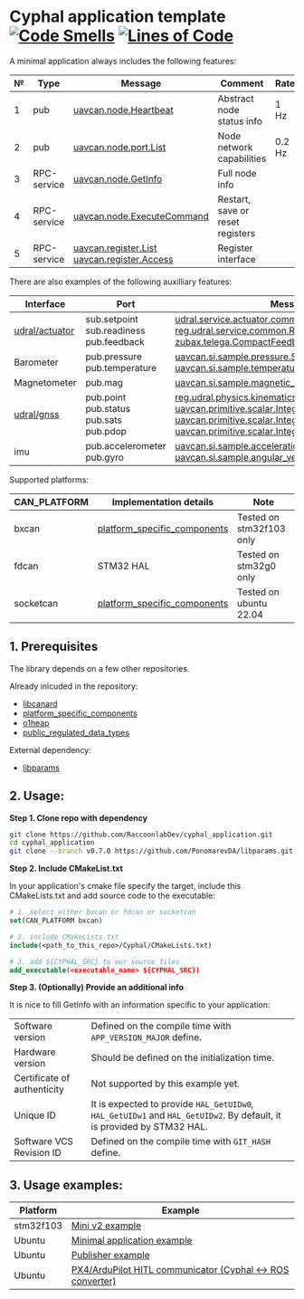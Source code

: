 # Cyphal application template [![Code Smells](https://sonarcloud.io/api/project_badges/measure?project=RaccoonlabDev_libcanard_stm32_cyphal&metric=code_smells)](https://sonarcloud.io/summary/new_code?id=RaccoonlabDev_libcanard_stm32_cyphal) [![Lines of Code](https://sonarcloud.io/api/project_badges/measure?project=RaccoonlabDev_libcanard_stm32_cyphal&metric=ncloc)](https://sonarcloud.io/summary/new_code?id=RaccoonlabDev_libcanard_stm32_cyphal)

A minimal application always includes the following features:

| № | Type      | Message  | Comment | Rate |
| - | --------- | -------- | ------- | ---- |
| 1 | pub | [uavcan.node.Heartbeat](https://github.com/OpenCyphal/public_regulated_data_types/blob/master/uavcan/node/7509.Heartbeat.1.0.dsdl) | Abstract node status info | 1 Hz |
| 2 | pub | [uavcan.node.port.List](https://github.com/OpenCyphal/public_regulated_data_types/blob/master/uavcan/node/port/7510.List.0.1.dsdl) | Node network capabilities | 0.2 Hz |
| 3 | RPC-service | [uavcan.node.GetInfo](https://github.com/OpenCyphal/public_regulated_data_types/blob/master/uavcan/node/430.GetInfo.1.0.dsdl) | Full node info | |
| 4 | RPC-service | [uavcan.node.ExecuteCommand](https://github.com/OpenCyphal/public_regulated_data_types/blob/master/uavcan/node/435.ExecuteCommand.1.0.dsdl) | Restart, save or reset registers |
| 5 | RPC-service | [uavcan.register.List](https://github.com/OpenCyphal/public_regulated_data_types/blob/master/uavcan/register/385.List.1.0.dsdl) </br> [uavcan.register.Access](https://github.com/OpenCyphal/public_regulated_data_types/blob/master/uavcan/register/384.Access.1.0.dsdl) | Register interface |

There are also examples of the following auxilliary features:

| Interface | Port | Message |
| --------- | ---- | ------- |
| [udral/actuator](https://github.com/OpenCyphal/public_regulated_data_types/tree/master/reg/udral/service/actuator) | sub.setpoint </br> sub.readiness </br> pub.feedback | [udral.service.actuator.common.sp.Vector31](https://github.com/OpenCyphal/public_regulated_data_types/blob/master/reg/udral/service/actuator/common/sp/Vector31.0.1.dsdl) </br> [reg.udral.service.common.Readiness](https://github.com/OpenCyphal/public_regulated_data_types/blob/master/reg/udral/service/common/Readiness.0.1.dsdl) </br> [zubax.telega.CompactFeedback](https://github.com/Zubax/zubax_dsdl/blob/master/zubax/telega/CompactFeedback.1.0.dsdl) |
| Barometer | pub.pressure </br> pub.temperature | [uavcan.si.sample.pressure.Scalar](https://github.com/OpenCyphal/public_regulated_data_types/blob/master/uavcan/si/sample/pressure/Scalar.1.0.dsdl) </br> [uavcan.si.sample.temperature.Scalar](https://github.com/OpenCyphal/public_regulated_data_types/blob/master/uavcan/si/sample/temperature/Scalar.1.0.dsdl) |
| Magnetometer | pub.mag | [uavcan.si.sample.magnetic_field_strength.Vector3](https://github.com/OpenCyphal/public_regulated_data_types/blob/master/uavcan/si/sample/magnetic_field_strength/Vector3.1.0.dsdl) |
| [udral/gnss](https://nunaweb.opencyphal.org/api/storage/docs/docs/reg/index.html#reg_drone_service_gnss) | pub.point </br> pub.status </br> pub.sats </br> pub.pdop | [reg.udral.physics.kinematics.geodetic.PointStateVarTs](https://github.com/OpenCyphal/public_regulated_data_types/blob/master/reg/udral/physics/kinematics/geodetic/PointStateVarTs.0.1.dsdl) </br> [uavcan.primitive.scalar.Integer16](https://github.com/OpenCyphal/public_regulated_data_types/blob/master/uavcan/primitive/scalar/Integer16.1.0.dsdl) </br> [uavcan.primitive.scalar.Integer16](https://github.com/OpenCyphal/public_regulated_data_types/blob/master/uavcan/primitive/scalar/Integer16.1.0.dsdl) </br> [uavcan.primitive.scalar.Integer16](https://github.com/OpenCyphal/public_regulated_data_types/blob/master/uavcan/primitive/scalar/Integer16.1.0.dsdl) |
| imu | pub.accelerometer </br> pub.gyro | [uavcan.si.sample.acceleration.Vector3](https://github.com/OpenCyphal/public_regulated_data_types/blob/master/uavcan/si/sample/acceleration/Vector3.1.0.dsdl) </br> [uavcan.si.sample.angular_velocity.Vector3](https://github.com/OpenCyphal/public_regulated_data_types/blob/master/uavcan/si/sample/angular_velocity/Vector3.1.0.dsdl) |

Supported platforms:

| CAN_PLATFORM | Implementation details | Note |
| ------------ | ---------------------- | ---- |
| bxcan | [platform_specific_components](https://github.com/OpenCyphal-Garage/platform_specific_components/tree/master/stm32/libcanard/bxcan) | Tested on stm32f103 only |
| fdcan | STM32 HAL | Tested on stm32g0 only |
| socketcan | [platform_specific_components](https://github.com/OpenCyphal-Garage/platform_specific_components/tree/master/socketcan/libcanard) | Tested on ubuntu 22.04 |

## 1. Prerequisites

The library depends on a few other repositories.

Already inlcuded in the repository:
- [libcanard](https://github.com/OpenCyphal/libcanard)
- [platform_specific_components](https://github.com/OpenCyphal-Garage/platform_specific_components)
- [o1heap](https://github.com/pavel-kirienko/o1heap)
- [public_regulated_data_types](https://github.com/OpenCyphal/public_regulated_data_types)

External dependency:
- [libparams](https://github.com/PonomarevDA/libparams/tree/main/libparams)

## 2. Usage:

**Step 1. Clone repo with dependency**

```bash
git clone https://github.com/RaccoonlabDev/cyphal_application.git
cd cyphal_application
git clone --branch v0.7.0 https://github.com/PonomarevDA/libparams.git Libs/libparams
```

**Step 2. Include CMakeList.txt**

In your application's cmake file specify the target, include this CMakeLists.txt and add source code to the executable:

```cmake
# 1. select either bxcan or fdcan or socketcan
set(CAN_PLATFORM bxcan)

# 2. include CMakeLists.txt
include(<path_to_this_repo>/Cyphal/CMakeLists.txt)

# 3. add ${CYPHAL_SRC} to our source files
add_executable(<executable_name> ${CYPHAL_SRC})
```

**Step 3. (Optionally) Provide an additional info**

It is nice to fill GetInfo with an information specific to your application:

|||
|-|-|
| Software version | Defined on the compile time with `APP_VERSION_MAJOR` define. |
| Hardware version | Should be defined on the initialization time. |
| Certificate of authenticity | Not supported by this example yet. |
| Unique ID | It is expected to provide `HAL_GetUIDw0`, `HAL_GetUIDw1` and `HAL_GetUIDw2`. By default, it is provided by STM32 HAL. |
| Software VCS Revision ID | Defined on the compile time with `GIT_HASH` define. |

## 3. Usage examples:

| Platform  | Example |
| --------- | ------- |
| stm32f103 | [Mini v2 example](https://github.com/RaccoonlabDev/mini_v2_node) |
| Ubuntu    | [Minimal application example](examples/ubuntu_minimal) |
| Ubuntu    | [Publisher example](examples/ubuntu_publisher_example) |
| Ubuntu    | [PX4/ArduPilot HITL communicator (Cyphal <-> ROS converter)](https://github.com/RaccoonlabDev/cyphal_communicator) |
